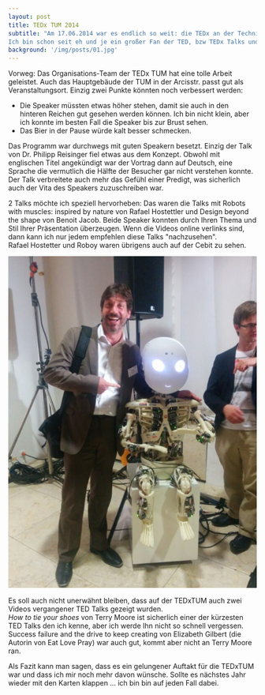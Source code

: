 ```yaml
---
layout: post
title: TEDx TUM 2014
subtitle: "Am 17.06.2014 war es endlich so weit: die TEDx an der Technischen Universität München (kurz TEDx TUM) fand unter dem Motto Pushing Boundaries statt. 
Ich bin schon seit eh und je ein großer Fan der TED, bzw TEDx Talks und die Möglichkeit bei einem dieser live Talks dabei zu sein konnte ich mir nicht entgehen lassen."
background: '/img/posts/01.jpg'
---
```


Vorweg: Das Organisations-Team der TEDx TUM hat eine tolle Arbeit geleistet. Auch das Hauptgebäude der TUM in der Arcisstr. passt gut als Veranstaltungsort. Einzig zwei Punkte könnten noch verbessert werden:

- Die Speaker müssten etwas höher stehen, damit sie auch in den hinteren Reichen gut gesehen werden können. Ich bin nicht klein, aber ich konnte im besten Fall die Speaker bis zur Brust sehen.
- Das Bier in der Pause würde kalt besser schmecken.

Das Programm war durchwegs mit guten Speakern besetzt. Einzig der Talk von Dr. Philipp Reisinger fiel etwas aus dem Konzept. Obwohl mit englischen Titel angekündigt war der Vortrag dann auf Deutsch, eine Sprache die vermutlich die Hälfte der Besucher gar nicht verstehen konnte. Der Talk verbreitete auch mehr das Gefühl einer Predigt, was sicherlich auch der Vita des Speakers zuzuschreiben war.

2 Talks möchte ich speziell hervorheben: Das waren die Talks mit Robots with muscles: inspired by nature von Rafael Hostettler und Design beyond the shape von Benoit Jacob. Beide Speaker konnten durch Ihren Thema und Stil Ihrer Präsentation überzeugen. Wenn die Videos online verlinks sind, dann kann ich nur jedem empfehlen diese Talks "nachzusehen".   
Rafael Hostetter und Roboy waren übrigens auch auf der Cebit zu sehen.

![Portrait mit Roboy](/img/posts/roboy.jpg "Portrait mit Roboy")



Es soll auch nicht unerwähnt bleiben, dass auf der TEDxTUM auch zwei Videos vergangener TED Talks gezeigt wurden.  
_How to tie your shoes_ von Terry Moore ist sicherlich einer der kürzesten TED Talks den ich kenne, aber ich werde Ihn nicht so schnell vergessen. Success failure and the drive to keep creating von Elizabeth Gilbert (die Autorin von Eat Love Pray) war auch gut, kommt aber nicht an Terry Moore ran.

Als Fazit kann man sagen, dass es ein gelungener Auftakt für die TEDxTUM war und dass ich mir noch mehr davon wünsche. Sollte es nächstes Jahr wieder mit den Karten klappen ... ich bin bin auf jeden Fall dabei.

